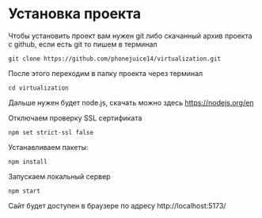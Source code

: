 # Установка проекта

Чтобы установить проект вам нужен git либо скачанный архив проекта с github,
если есть git то пишем в терминал

```
git clone https://github.com/phonejuice14/virtualization.git
```
После этого переходим в папку проекта через терминал
```
cd virtualization
```
Дальше нужен будет node.js, скачать можно здесь https://nodejs.org/en

Отключаем проверку SSL сертификата
```
npm set strict-ssl false
```

Устанавливаем пакеты:
```
npm install 
```

Запускаем локальный сервер
```
npm start
```
Сайт будет доступен в браузере по адресу http://localhost:5173/
